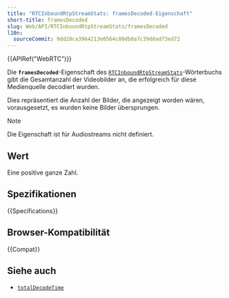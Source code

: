 ```yaml
---
title: "RTCInboundRtpStreamStats: framesDecoded-Eigenschaft"
short-title: framesDecoded
slug: Web/API/RTCInboundRtpStreamStats/framesDecoded
l10n:
  sourceCommit: 9dd28ca3964213e0564c80db0a7c39d8ad73ed72
---
```


{{APIRef("WebRTC")}}

Die **`framesDecoded`**-Eigenschaft des [`RTCInboundRtpStreamStats`](/de/docs/Web/API/RTCInboundRtpStreamStats)-Wörterbuchs gibt die Gesamtanzahl der Videobilder an, die erfolgreich für diese Medienquelle decodiert wurden.

Dies repräsentiert die Anzahl der Bilder, die angezeigt worden wären, vorausgesetzt, es wurden keine Bilder übersprungen.

> [!NOTE]
> Die Eigenschaft ist für Audiostreams nicht definiert.

## Wert

Eine positive ganze Zahl.

## Spezifikationen

{{Specifications}}

## Browser-Kompatibilität

{{Compat}}

## Siehe auch

- [`totalDecodeTime`](/de/docs/Web/API/RTCInboundRtpStreamStats/totalDecodeTime)
